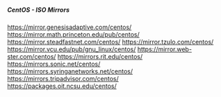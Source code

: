 <h5>CentOS - ISO Mirrors</h5>
<a href="https://mirror.genesisadaptive.com/centos/">https://mirror.genesisadaptive.com/centos/</a>
<a href="https://mirror.math.princeton.edu/pub/centos/">https://mirror.math.princeton.edu/pub/centos/</a>
<a href="https://mirror.steadfastnet.com/centos/">https://mirror.steadfastnet.com/centos/</a>
<a href="https://mirror.tzulo.com/centos/">https://mirror.tzulo.com/centos/</a>
<a href="https://mirror.vcu.edu/pub/gnu_linux/centos/">https://mirror.vcu.edu/pub/gnu_linux/centos/</a>
<a href="https://mirror.web-ster.com/centos/">https://mirror.web-ster.com/centos/</a>
<a href="https://mirrors.rit.edu/centos/">https://mirrors.rit.edu/centos/</a>
<a href="https://mirrors.sonic.net/centos/">https://mirrors.sonic.net/centos/</a>
<a href="https://mirrors.syringanetworks.net/centos/">https://mirrors.syringanetworks.net/centos/</a>
<a href="https://mirrors.tripadvisor.com/centos/">https://mirrors.tripadvisor.com/centos/</a>
<a href="https://packages.oit.ncsu.edu/centos/">https://packages.oit.ncsu.edu/centos/</a>